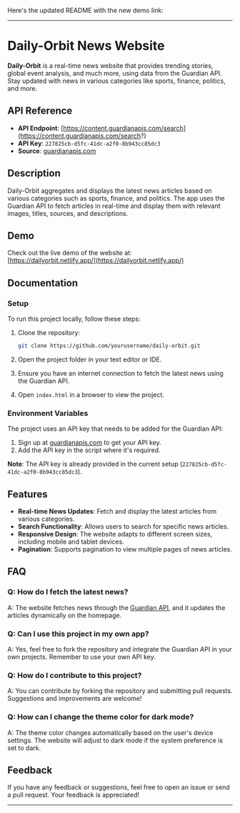 Here's the updated README with the new demo link:

---

# Daily-Orbit News Website

**Daily-Orbit** is a real-time news website that provides trending stories, global event analysis, and much more, using data from the Guardian API. Stay updated with news in various categories like sports, finance, politics, and more.

## API Reference

- **API Endpoint**: [https://content.guardianapis.com/search](https://content.guardianapis.com/search?)
- **API Key**: `227825cb-d5fc-41dc-a2f0-8b943cc85dc3`
- **Source**: [guardianapis.com](https://guardianapis.com)

## Description

Daily-Orbit aggregates and displays the latest news articles based on various categories such as sports, finance, and politics. The app uses the Guardian API to fetch articles in real-time and display them with relevant images, titles, sources, and descriptions.

## Demo

Check out the live demo of the website at:  
[https://dailyorbit.netlify.app/](https://dailyorbit.netlify.app/)

## Documentation

### Setup

To run this project locally, follow these steps:

1. Clone the repository:
   ```bash
   git clone https://github.com/yourusername/daily-orbit.git
   ```

2. Open the project folder in your text editor or IDE.

3. Ensure you have an internet connection to fetch the latest news using the Guardian API.

4. Open `index.html` in a browser to view the project.

### Environment Variables

The project uses an API key that needs to be added for the Guardian API:

1. Sign up at [guardianapis.com](https://guardianapis.com) to get your API key.
2. Add the API key in the script where it's required.

**Note**: The API key is already provided in the current setup (`227825cb-d5fc-41dc-a2f0-8b943cc85dc3`).

## Features

- **Real-time News Updates**: Fetch and display the latest articles from various categories.
- **Search Functionality**: Allows users to search for specific news articles.
- **Responsive Design**: The website adapts to different screen sizes, including mobile and tablet devices.
- **Pagination**: Supports pagination to view multiple pages of news articles.

## FAQ

### Q: How do I fetch the latest news?
A: The website fetches news through the [Guardian API](https://content.guardianapis.com/search?), and it updates the articles dynamically on the homepage.

### Q: Can I use this project in my own app?
A: Yes, feel free to fork the repository and integrate the Guardian API in your own projects. Remember to use your own API key.

### Q: How do I contribute to this project?
A: You can contribute by forking the repository and submitting pull requests. Suggestions and improvements are welcome!

### Q: How can I change the theme color for dark mode?
A: The theme color changes automatically based on the user's device settings. The website will adjust to dark mode if the system preference is set to dark.

## Feedback

If you have any feedback or suggestions, feel free to open an issue or send a pull request. Your feedback is appreciated!

---
